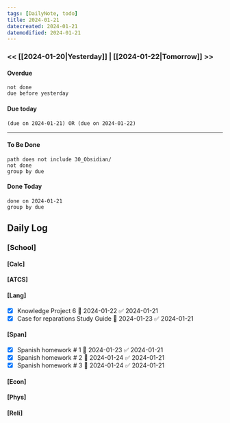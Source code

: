 ```yaml
---
tags: [DailyNote, todo]
title: 2024-01-21
datecreated: 2024-01-21
datemodified: 2024-01-21
---
```


### << [[2024-01-20|Yesterday]] | [[2024-01-22|Tomorrow]] >>

#### Overdue
```tasks
not done
due before yesterday
```
#### Due today

```tasks
(due on 2024-01-21) OR (due on 2024-01-22) 

```
---
#### To Be Done

```tasks
path does not include 30_Obsidian/
not done
group by due
```

#### Done Today

```tasks
done on 2024-01-21
group by due
```

## Daily Log

### [School]

#### [Calc]

#### [ATCS]

#### [Lang]


- [x] Knowledge Project 6 📅 2024-01-22 ✅ 2024-01-21
- [x] Case for reparations Study Guide 📅 2024-01-23 ✅ 2024-01-21

#### [Span]

- [x] Spanish homework # 1 📅 2024-01-23 ✅ 2024-01-21
- [x] Spanish homework # 2 📅 2024-01-24 ✅ 2024-01-21
- [x] Spanish homework # 3 📅 2024-01-24 ✅ 2024-01-21

#### [Econ]

#### [Phys]

#### [Reli]